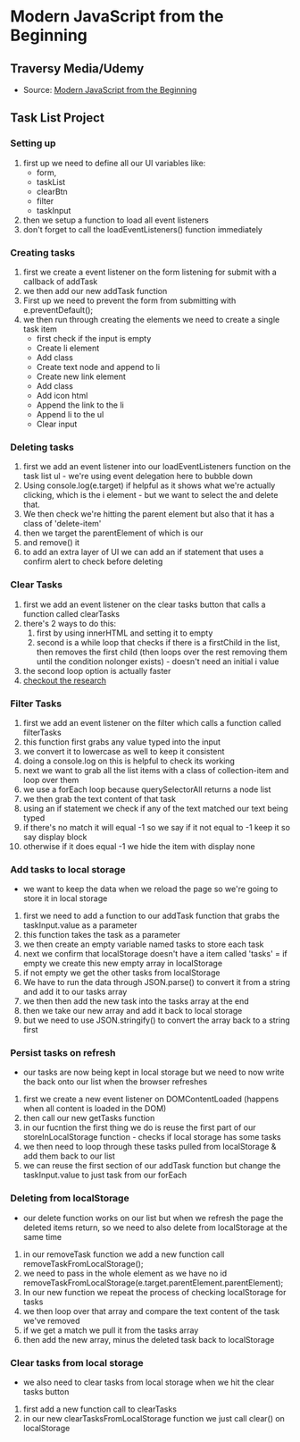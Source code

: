 # Modern JavaScript from the Beginning

## Traversy Media/Udemy

- Source: [Modern JavaScript from the Beginning](https://www.udemy.com/modern-javascript-from-the-beginning/)

## Task List Project

### Setting up

1. first up we need to define all our UI variables like:
   - form,
   - taskList
   - clearBtn
   - filter
   - taskInput
2. then we setup a function to load all event listeners
3. don't forget to call the loadEventListeners() function immediately

### Creating tasks

1. first we create a event listener on the form listening for submit with a callback of addTask
2. we then add our new addTask function
3. First up we need to prevent the form from submitting with e.preventDefault();
4. we then run through creating the elements we need to create a single task item
   - first check if the input is empty
   - Create li element
   - Add class
   - Create text node and append to li
   - Create new link element
   - Add class
   - Add icon html
   - Append the link to the li
   - Append li to the ul
   - Clear input

### Deleting tasks

1. first we add an event listener into our loadEventListeners function on the task list ul - we're using event delegation here to bubble down
2. Using console.log(e.target) if helpful as it shows what we're actually clicking, which is the i element - but we want to select the <a> and delete that.
3. We then check we're hitting the parent element <a> but also that it has a class of 'delete-item'
4. then we target the parentElement of <a> which is our <li> and remove() it
5. to add an extra layer of UI we can add an if statement that uses a confirm alert to check before deleting

### Clear Tasks

1. first we add an event listener on the clear tasks button that calls a function called clearTasks
2. there's 2 ways to do this:
   1. first by using innerHTML and setting it to empty
   2. second is a while loop that checks if there is a firstChild in the list, then removes the first child (then loops over the rest removing them until the condition nolonger exists) - doesn't need an initial i value
3. the second loop option is actually faster
4. [checkout the research](https://jsperf.com/innerhtml-vs-removechild)

### Filter Tasks

1. first we add an event listener on the filter which calls a function called filterTasks
2. this function first grabs any value typed into the input
3. we convert it to lowercase as well to keep it consistent
4. doing a console.log on this is helpful to check its working
5. next we want to grab all the list items with a class of collection-item and loop over them
6. we use a forEach loop because querySelectorAll returns a node list
7. we then grab the text content of that task
8. using an if statement we check if any of the text matched our text being typed
9. if there's no match it will equal -1 so we say if it not equal to -1 keep it so say display block
10. otherwise if it does equal -1 we hide the item with display none

### Add tasks to local storage

- we want to keep the data when we reload the page so we're going to store it in local storage

1. first we need to add a function to our addTask function that grabs the taskInput.value as a parameter
2. this function takes the task as a parameter
3. we then create an empty variable named tasks to store each task
4. next we confirm that localStorage doesn't have a item called 'tasks' = if empty we create this new empty array in localStorage
5. if not empty we get the other tasks from localStorage
6. We have to run the data through JSON.parse() to convert it from a string and add it to our tasks array
7. we then then add the new task into the tasks array at the end
8. then we take our new array and add it back to local storage
9. but we need to use JSON.stringify() to convert the array back to a string first

### Persist tasks on refresh

- our tasks are now being kept in local storage but we need to now write the back onto our list when the browser refreshes

1. first we create a new event listener on DOMContentLoaded (happens when all content is loaded in the DOM)
2. then call our new getTasks function
3. in our fucntion the first thing we do is reuse the first part of our storeInLocalStorage function - checks if local storage has some tasks
4. we then need to loop through these tasks pulled from localStorage & add them back to our list
5. we can reuse the first section of our addTask function but change the taskInput.value to just task from our forEach

### Deleting from localStorage

- our delete function works on our list but when we refresh the page the deleted items return, so we need to also delete from localStorage at the same time

1. in our removeTask function we add a new function call removeTaskFromLocalStorage();
2. we need to pass in the whole element as we have no id
   removeTaskFromLocalStorage(e.target.parentElement.parentElement);
3. In our new function we repeat the process of checking localStorage for tasks
4. we then loop over that array and compare the text content of the task we've removed
5. if we get a match we pull it from the tasks array
6. then add the new array, minus the deleted task back to localStorage

### Clear tasks from local storage

- we also need to clear tasks from local storage when we hit the clear tasks button

1. first add a new function call to clearTasks
2. in our new clearTasksFromLocalStorage function we just call clear() on localStorage
